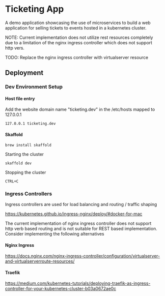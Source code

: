 # Ticketing App

A demo application showcasing the use of microservices to build a web application for selling tickets to events hosted in a kubernetes cluster. 

NOTE: Current implementation does not utilize rest resources completely due to a limitation of the nginx ingress controller which does not support http vers. 


TODO: Replace the nginx ingress controller with virtualserver resource

## Deployment

### Dev Environment Setup
#### Host file entry
Add the website domain name "ticketing.dev" in the /etc/hosts mapped to 127.0.0.1
```
127.0.0.1 ticketing.dev
```

#### Skaffold
```
brew install skaffold
```

Starting the cluster
```
skaffold dev
```

Stopping the cluster
```
CTRL+C
```


### Ingress Controllers 
Ingress controllers are used for load balancing and routing / traffic shaping

https://kubernetes.github.io/ingress-nginx/deploy/#docker-for-mac

The current implementation of nginx ingress controller does not support http verb based routing and is not suitable for REST based implementation. Consider implementing the following alternatives

#### Nginx Ingress
https://docs.nginx.com/nginx-ingress-controller/configuration/virtualserver-and-virtualserverroute-resources/


#### Traefik
https://medium.com/kubernetes-tutorials/deploying-traefik-as-ingress-controller-for-your-kubernetes-cluster-b03a0672ae0c